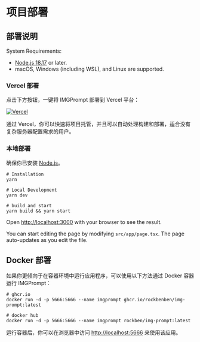 # 项目部署

## 部署说明

System Requirements:

- [Node.js 18.17](https://nodejs.org/) or later.
- macOS, Windows (including WSL), and Linux are supported.

### Vercel 部署

点击下方按钮，一键将 IMGPrompt 部署到 Vercel 平台：

[![Vercel](https://vercel.com/button)](https://vercel.com/new/clone?repository-url=https%3A%2F%2Fgithub.com%2Frockbenben%2Fimg-prompt%2Ftree%2Fmain)

通过 Vercel，你可以快速将项目托管，并且可以自动处理构建和部署，适合没有复杂服务器配置需求的用户。

### 本地部署

确保你已安装 [Node.js](https://nodejs.org/)。

```shell
# Installation
yarn

# Local Development
yarn dev

# build and start
yarn build && yarn start
```

Open [http://localhost:3000](http://localhost:3000) with your browser to see the result.

You can start editing the page by modifying `src/app/page.tsx`. The page auto-updates as you edit the file.

## Docker 部署

如果你更倾向于在容器环境中运行应用程序，可以使用以下方法通过 Docker 容器运行 IMGPrompt：

```shell
# ghcr.io
docker run -d -p 5666:5666 --name imgprompt ghcr.io/rockbenben/img-prompt:latest

# docker hub
docker run -d -p 5666:5666 --name imgprompt rockben/img-prompt:latest
```

运行容器后，你可以在浏览器中访问 [http://localhost:5666](http://localhost:5666) 来使用该应用。
